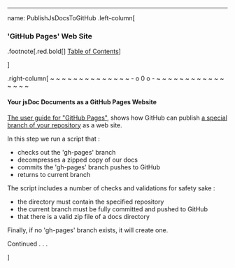 ---
name: PublishJsDocsToGitHub
.left-column[
  ### 'GitHub Pages' Web Site
.footnote[.red.bold[] [Table of Contents](./)] 
<!-- H -->]
.right-column[
~ ~ ~ ~ ~ ~ ~ ~ ~ ~ ~ ~ ~ ~ - o 0 o - ~ ~ ~ ~ ~ ~ ~ ~ ~ ~ ~ ~ ~ ~ ~ ~
#### Your jsDoc Documents as a GitHub Pages Website
<a href="https://help.github.com/articles/what-are-github-pages/" target="_blank">The user guide for "GitHub Pages"</a>, shows how GitHub can publish <a href="https://help.github.com/articles/creating-project-pages-manually/" target="_blank">a special branch of your repository</a> as a web site.

In this step we run a script that :
 - checks out the 'gh-pages' branch
 - decompresses a zipped copy of our docs
 - commits the 'gh-pages' branch pushes to GitHub
 - returns to current branch
 
The script includes a number of checks and validations for safety sake :
 - the directory must contain the specified repository
 - the current branch must be fully committed and pushed to GitHub
 - that there is a valid zip file of a docs directory

Finally, if no 'gh-pages' branch exists, it will create one.

Continued . . .

<!-- B -->]
